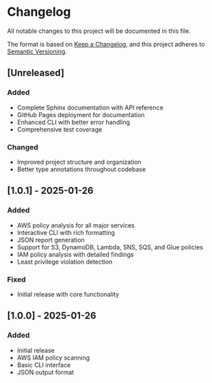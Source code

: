 # Changelog

All notable changes to this project will be documented in this file.

The format is based on [Keep a Changelog](https://keepachangelog.com/en/1.0.0/),
and this project adheres to [Semantic Versioning](https://semver.org/spec/v2.0.0.html).

## [Unreleased]

### Added
- Complete Sphinx documentation with API reference
- GitHub Pages deployment for documentation
- Enhanced CLI with better error handling
- Comprehensive test coverage

### Changed
- Improved project structure and organization
- Better type annotations throughout codebase

## [1.0.1] - 2025-01-26

### Added
- AWS policy analysis for all major services
- Interactive CLI with rich formatting
- JSON report generation
- Support for S3, DynamoDB, Lambda, SNS, SQS, and Glue policies
- IAM policy analysis with detailed findings
- Least privilege violation detection

### Fixed
- Initial release with core functionality

## [1.0.0] - 2025-01-26

### Added
- Initial release
- AWS IAM policy scanning
- Basic CLI interface
- JSON output format
